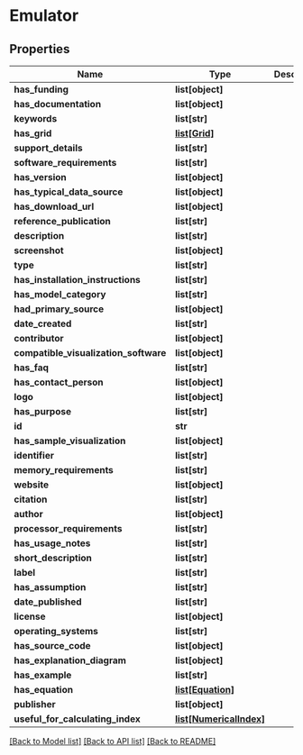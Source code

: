 # Emulator

## Properties
Name | Type | Description | Notes
------------ | ------------- | ------------- | -------------
**has_funding** | **list[object]** |  | [optional] 
**has_documentation** | **list[object]** |  | [optional] 
**keywords** | **list[str]** |  | [optional] 
**has_grid** | [**list[Grid]**](Grid.md) |  | [optional] 
**support_details** | **list[str]** |  | [optional] 
**software_requirements** | **list[str]** |  | [optional] 
**has_version** | **list[object]** |  | [optional] 
**has_typical_data_source** | **list[object]** |  | [optional] 
**has_download_url** | **list[object]** |  | [optional] 
**reference_publication** | **list[str]** |  | [optional] 
**description** | **list[str]** |  | [optional] 
**screenshot** | **list[object]** |  | [optional] 
**type** | **list[str]** |  | [optional] 
**has_installation_instructions** | **list[str]** |  | [optional] 
**has_model_category** | **list[str]** |  | [optional] 
**had_primary_source** | **list[object]** |  | [optional] 
**date_created** | **list[str]** |  | [optional] 
**contributor** | **list[object]** |  | [optional] 
**compatible_visualization_software** | **list[object]** |  | [optional] 
**has_faq** | **list[str]** |  | [optional] 
**has_contact_person** | **list[object]** |  | [optional] 
**logo** | **list[object]** |  | [optional] 
**has_purpose** | **list[str]** |  | [optional] 
**id** | **str** |  | [optional] 
**has_sample_visualization** | **list[object]** |  | [optional] 
**identifier** | **list[str]** |  | [optional] 
**memory_requirements** | **list[str]** |  | [optional] 
**website** | **list[object]** |  | [optional] 
**citation** | **list[str]** |  | [optional] 
**author** | **list[object]** |  | [optional] 
**processor_requirements** | **list[str]** |  | [optional] 
**has_usage_notes** | **list[str]** |  | [optional] 
**short_description** | **list[str]** |  | [optional] 
**label** | **list[str]** |  | [optional] 
**has_assumption** | **list[str]** |  | [optional] 
**date_published** | **list[str]** |  | [optional] 
**license** | **list[object]** |  | [optional] 
**operating_systems** | **list[str]** |  | [optional] 
**has_source_code** | **list[object]** |  | [optional] 
**has_explanation_diagram** | **list[object]** |  | [optional] 
**has_example** | **list[str]** |  | [optional] 
**has_equation** | [**list[Equation]**](Equation.md) |  | [optional] 
**publisher** | **list[object]** |  | [optional] 
**useful_for_calculating_index** | [**list[NumericalIndex]**](NumericalIndex.md) |  | [optional] 

[[Back to Model list]](../README.md#documentation-for-models) [[Back to API list]](../README.md#documentation-for-api-endpoints) [[Back to README]](../README.md)


